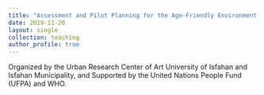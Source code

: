 ```yaml
---
title: "Assessment and Pilot Planning for the Age-Friendly Environment (AFE) in Isfahan City"
date: 2019-11-20
layout: single
collection: teaching
author_profile: true
---
```


Organized by the Urban Research Center of Art University of Isfahan and Isfahan Municipality, and Supported by the United Nations People Fund (UFPA) and WHO.
